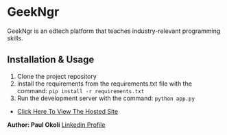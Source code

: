 # GeekNgr

GeekNgr is an edtech platform that teaches industry-relevant programming skills.
## Installation & Usage
1. Clone the project repository
2. install the requirements from the requirements.txt file with the command: ``pip install -r requirements.txt``
3. Run the development server with the command: ``python app.py``

- [Click Here To View The Hosted Site](https://paulokoli.pythonanywhere.com/)

**Author: Paul Okoli**
[Linkedin Profile](https://www.linkedin.com/in/paulokoli/)